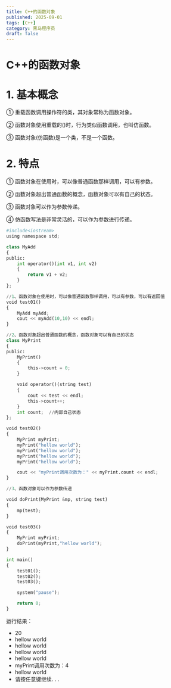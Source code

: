 ```yaml
---
title: C++的函数对象
published: 2025-09-01
tags: [C++]
category: 黑马程序员
draft: false
---
```


# C++的函数对象

# 1. 基本概念

① 重载函数调用操作符的类，其对象常称为函数对象。

② 函数对象使用重载的()时，行为类似函数调用，也叫仿函数。

③ 函数对象(仿函数)是一个类，不是一个函数。

# 2. 特点

① 函数对象在使用时，可以像普通函数那样调用，可以有参数。

② 函数对象超出普通函数的概念，函数对象可以有自己的状态。

③ 函数对象可以作为参数传递。

④ 仿函数写法是非常灵活的，可以作为参数进行传递。


```python
#include<iostream>
using namespace std;

class MyAdd
{
public:
    int operator()(int v1, int v2)
    {
        return v1 + v2;
    }
};

//1、函数对象在使用时，可以像普通函数那样调用，可以有参数，可以有返回值
void test01()
{
    MyAdd myAdd;
    cout << myAdd(10,10) << endl;
}

//2、函数对象超出普通函数的概念，函数对象可以有自己的状态
class MyPrint
{
public:
    MyPrint()
    {
        this->count = 0;
    }

    void operator()(string test)
    {
        cout << test << endl;
        this->count++;
    }
    int count;  //内部自己状态
};

void test02()
{
    MyPrint myPrint;
    myPrint("hellow world");
    myPrint("hellow world");
    myPrint("hellow world");
    myPrint("hellow world");

    cout << "myPrint调用次数为：" << myPrint.count << endl;
}

//3、函数对象可以作为参数传递

void doPrint(MyPrint &mp, string test)
{
    mp(test);
}

void test03()
{
    MyPrint myPrint;
    doPrint(myPrint,"hellow world");
}

int main() 
{
    test01();
    test02();
    test03();

    system("pause");

    return 0;
}
```

运行结果：
 - 20
 - hellow world
 - hellow world
 - hellow world
 - hellow world
 - myPrint调用次数为：4
 - hellow world
 - 请按任意键继续. . .
